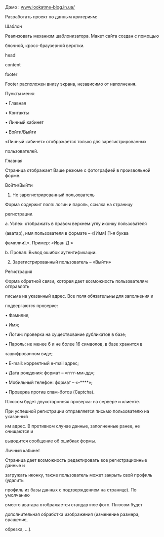 Дэмо : www.lookatme-blog.in.ua/

Разработать проект по данным критериям:

Шаблон

Реализовать механизм шаблонизатора. Макет сайта создан с помощью

блочной, кросс-браузерной верстки. 

head 

content 

footer 

Footer расположен внизу экрана, независимо от наполнения. 

Пункты меню: 

• Главная

• Контакты

• Личный кабинет

• Войти/Выйти

«Личный кабинет» отображается только для зарегистрированных

пользователей. 

Главная

Страница отображает Ваше резюме с фотографией в произвольной форме. 

Войти/Выйти

1) Не зарегистрированный пользователь

Форма содержит поля: логин и пароль, ссылка на страницу

регистрации. 

a. Успех: отображать в правом верхнем углу иконку пользователя

(аватар), имя пользователя в формате – «[Имя] [1-я буква

фамилии].». Пример: «Иван Д.» 

b. Провал: Вывод ошибок аутентификации. 

2) Зарегистрированный пользователь – «Выйти» 

Регистрация

Форма обратной связи, которая дает возможность пользователям отправлять

письма на указанный адрес. Все поля обязательны для заполнения и

подвергаются проверке: 

• Фамилия; 

• Имя; 

• Логин: проверка на существование дубликатов в базе; 

• Пароль: не менее 6 и не более 16 символов, в базе хранится в

зашифрованном виде; 

• E-mail: корректный e-mail адрес; 

• Дата рождения: формат – «гггг-мм-дд»; 

• Мобильный телефон: формат – «***-*******»; 

• Проверка против спам-ботов (Captcha). 

Плюсом будет двухсторонняя проверка: на сервере и клиенте. 

При успешной регистрации отправляется письмо пользователю на указанный

им адрес. В противном случае данные, заполненные ранее, не очищаются и

выводится сообщение об ошибках формы. 

Личный кабинет

Страница дает возможность редактировать все регистрационные данные и

загружать иконку, также пользователь может закрыть свой профиль (удалить

профиль из базы данных с подтверждением на странице). По умолчанию

вместо аватара отображается стандартное фото. Плюсом будет

дополнительная обработка изображения (изменение размера, вращение, 

обрезка, ...).
